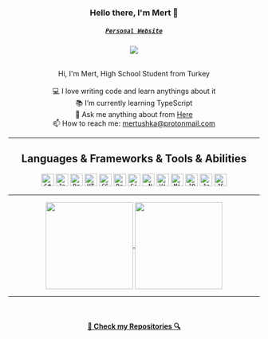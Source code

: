 <h3 align="center">Hello there, I'm Mert 👋</h3>
<h5 align="center">
  <code><a href="https://mertushka.me">Personal Website</a></code>
</h5>
<div align="center">
  <a href="https://discord.com/users/937430365230989352" title="Discord Account"><img src="https://lanyard-profile-readme.vercel.app/api/937430365230989352"></a>
</div>
<br>
<p align="center">
  Hi, I'm Mert, High School Student from Turkey
  <br>
  <br>
  💻 I love writing code and learn anythings about it
  <br>
  📚 I’m currently learning TypeScript
  <br>
  💬 Ask me anything about from <a href="/issues" title="Issues">Here</a>
  <br>
  📫 How to reach me: <a href="mailto: mertushka@protonmail.com">mertushka@protonmail.com</a>
</p>

<hr>

<h2 align="center">Languages & Frameworks & Tools & Abilities</h2>

<p align="center">
  <code><img title="C#" height="25" src="/images/cSharp.svg"></code>
  <code><img title="Javascript" height="25" src="/images/javascript.svg"></code>
  <code><img title="Problem Solving" height="25" src="/images/problemSolving.png"></code>
  <code><img title="HTML5" height="25" src="/images/html5.svg"></code>
  <code><img title="CSS" height="25" src="/images/css.svg"></code>
  <code><img title="React" height="25" src="/images/react-original.svg"></code>
  <code><img title="Git" height="25" src="/images/git-original.svg"></code>
  <code><img title=".NetCore" height="25" src="/images/dotnetcore.svg"></code>
  <code><img title="Visual Studio Code" height="25" src="/images/vscode.png"></code>
  <code><img title="Microsoft Visual Studio" height="25" src="/images/visualstudio.png"></code>
  <code><img title="JQuery" height="25" src="/images/jquery-original.svg"></code>
  <code><img title="Java" height="25" src="/images/java-original.svg"></code>
  <code><img title="JSON" height="25" src="/images/json.svg"></code>
</p>

<hr>

<p align=center>
  <a href="https://github.com/anuraghazra/github-readme-stats" title="Go to Source">
    <img height=175 align="center" src="https://github-readme-stats.vercel.app/api?username=mertushka&show_icons=true&theme=gotham">
  </a>
  <a href="https://github.com/anuraghazra/github-readme-stats">
  <img height=175 align="center" src="https://github-readme-stats.vercel.app/api/top-langs/?username=mertushka&hide=c%23,powershell,java&title_color=2aa889&text_color=99d1ce&icon_color=2bbc8a&bg_color=0c1014&langs_count=8&layout=compact" />
  </a>
</p>

<hr>
<br>
<h4 align="center"><a href=https://github.com/mertushka?tab=repositories" title="Show Repositories">🔎 Check my Repositories 🔍</a></h4>
